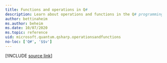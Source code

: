 ```yaml
---
title: Functions and operations in Q#
description: Learn about operations and functions in the Q# programming language.
author: bettinaheim
ms.author: beheim
ms.date: 10/07/2020
ms.topic: reference
uid: microsoft.quantum.qsharp.operationsandfunctions
no-loc: ['Q#', '$$v']
---
```


<!---
# Operations and functions in Q#
-->

[!INCLUDE [source link](~/includes/qsharp-language/Specifications/Language/4_TypeSystem/OperationsAndFunctions.md)]

